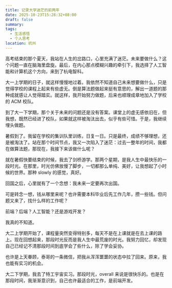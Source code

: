 ```yaml
---
title: 记录大学迷茫的前两年
date: 2025-10-23T15:28:32+08:00
draft: false
summary:
tags:
  - 生活感悟
  - 个人思考
location: 杭州
---
```


高考结束的那个夏天，我站在人生的岔路口，心里充满了迷茫。未来要做什么？这个问题一直在脑海里盘旋。最后，在内心那点模糊兴趣的牵引下，我选择了人工智能和计算机这个方向，来到了杭电智科。

大一上学期的日子，就这样慢慢地过着。我依然不知道自己未来想要做什么，只是觉得学校的课程上起来有些虚无。倒是算法题做起来挺有意思的，解出一道题的那种成就感让人觉得踏实。就这样，我开始努力做题，后来也顺理成章地加入了学校的 ACM 校队。

到了大一下学期，那个关于未来的问题还是没有答案。课堂上的虚无感依旧在，但我想，既然已经进了校队，如果就这样被淘汰出去，似乎有些可惜。于是，我继续埋头做题。

暑假到了。我留在学校的集训队里训练，日复一日。只是最终，成绩不够理想，还是被淘汰了。站在那个时间节点，我又一次陷入了迷茫：过去一整年的时间，我都在做算法题，那现在，我接下来该做什么呢？

就在暑假快要结束的时候，我去了剑桥游学。那两个星期，是我人生中最快乐的一段时光。在那里，时光仿佛放慢了脚步，一切都那么单纯、美好，让我想起了小时候的世界。那种 slowly 的感觉，真好。

回国之后，心里就有了一个念想：我未来一定要再次出国。

可是转念一想，钱从哪里来呢？也许需要本科毕业后先工作几年，攒一些钱。但问题又来了，找什么样的工作呢？

前端？后端？人工智能？还是游戏开发？

我真的不知道。

大二上学期开始了，课程量突然变得特别多，每天不是在上课就是在去上课的路上。现在回想起来，那段时光反而是我人生中最荒废的时光。我努力回忆，却发现自己已经记不清那段时间到底学会了些什么，除了学会妥协。

也许是上天眷顾，泰哥的一条微信，把我从浑浑噩噩的状态中拉了回来。原来，我也能有实习的机会。

大二下学期，我去了特工宇宙实习。那段时光，overall 来说是很快乐的。也是在那段时间，我渐渐意识到，自己也许最适合的工作，是前端开发。
